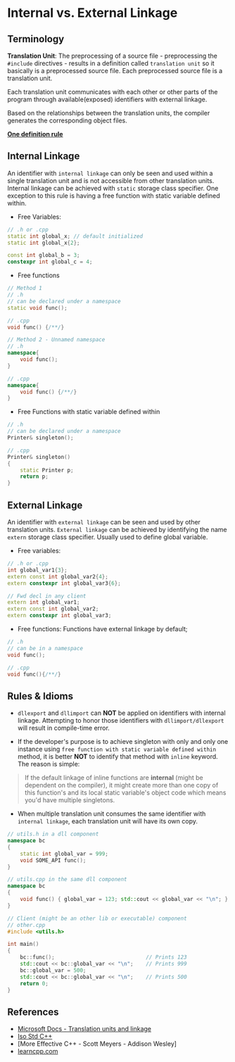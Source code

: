 # Internal vs. External Linkage

## Terminology
**Translation Unit**: The preprocessing of a source file - preprocessing the `#include` directives - results in a definition called `translation unit` so it basically is a preprocessed source file. Each preprocessed source file is a translation unit.

Each translation unit communicates with each other or other parts of the program through available(exposed) identifiers with external linkage.

Based on the relationships between the translation units, the compiler generates the corresponding object files.

[**One definition rule**](https://en.cppreference.com/w/cpp/language/definition)

## Internal Linkage
An identifier with `internal linkage` can only be seen and used within a single translation unit and is not accessible from other translation units. Internal linkage can be achieved with `static` storage class specifier. One exception to this rule is having a free function with static variable defined within.

- Free Variables:
```cpp
// .h or .cpp
static int global_x; // default initialized
static int global_x{2};

const int global_b = 3;
constexpr int global_c = 4;
```

- Free functions
```cpp
// Method 1
// .h
// can be declared under a namespace
static void func();

// .cpp
void func() {/**/}

// Method 2 - Unnamed namespace
// .h
namespace{
    void func();
}

// .cpp
namespace{
    void func() {/**/}
}
```

- Free Functions with static variable defined within
```cpp
// .h
// can be declared under a namespace
Printer& singleton();

// .cpp
Printer& singleton()
{
    static Printer p;
    return p;
}
```

## External Linkage
An identifier with `external linkage` can be seen and used by other translation units. `External linkage` can be achieved by identifying the name `extern` storage class specifier. Usually used to define global variable.

- Free variables:
```cpp
// .h or .cpp
int global_var1{3};
extern const int global_var2{4};
extern constexpr int global_var3{6};

// Fwd decl in any client
extern int global_var1;
extern const int global_var2;
extern constexpr int global_var3;
```

- Free functions: Functions have external linkage by default;
```cpp
// .h 
// can be in a namespace
void func();

// .cpp
void func(){/**/}
```

## Rules & Idioms
- `dllexport` and `dllimport` can **NOT** be applied on identifiers with internal linkage. Attempting to honor those identifiers with `dllimport/dllexport` will result in compile-time error.

- If the developer's purpose is to achieve singleton with only and only one instance using `free function with static variable defined within` method, it is better **NOT** to identify that method with `inline` keyword. The reason is simple:
> If the default linkage of inline functions are **internal** (might be dependent on the compiler), it might create more than one copy of this function's and its local static variable's object code which means you'd have multiple singletons.

- When multiple translation unit consumes the same identifier with `internal linkage`, each translation unit will have its 
own copy.

```cpp
// utils.h in a dll component
namespace bc
{
    static int global_var = 999;
    void SOME_API func();
}

// utils.cpp in the same dll component
namespace bc
{
    void func() { global_var = 123; std::cout << global_var << "\n"; }
}

// Client (might be an other lib or executable) component
// other.cpp
#include <utils.h>

int main()
{
    bc::func();                             // Prints 123
    std::cout << bc::global_var << "\n";    // Prints 999
    bc::global_var = 500;
    std::cout << bc::global_var << "\n";    // Prints 500
    return 0;    
}

```

## References
- [Microsoft Docs - Translation units and linkage](https://docs.microsoft.com/en-us/cpp/cpp/program-and-linkage-cpp?view=msvc-160)
- [Iso Std C++](http://www.open-std.org/jtc1/sc22/WG14/www/docs/n1256.pdf)
- [More Effective C++ - Scott Meyers - Addison Wesley]
- [learncpp.com](https://www.learncpp.com)